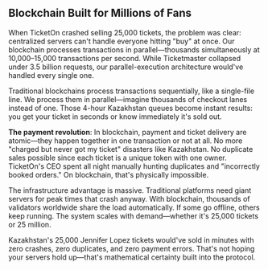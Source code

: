 ## Blockchain Built for Millions of Fans

When TicketOn crashed selling 25,000 tickets, the problem was clear: centralized servers can't handle everyone hitting "buy" at once. Our blockchain processes transactions in parallel—thousands simultaneously at 10,000–15,000 transactions per second. While Ticketmaster collapsed under 3.5 billion requests, our parallel-execution architecture would've handled every single one.

Traditional blockchains process transactions sequentially, like a single-file line. We process them in parallel—imagine thousands of checkout lanes instead of one. Those 4-hour Kazakhstan queues become instant results: you get your ticket in seconds or know immediately it's sold out.

**The payment revolution**: In blockchain, payment and ticket delivery are atomic—they happen together in one transaction or not at all. No more "charged but never got my ticket" disasters like Kazakhstan. No duplicate sales possible since each ticket is a unique token with one owner. TicketOn's CEO spent all night manually hunting duplicates and "incorrectly booked orders." On blockchain, that's physically impossible.

The infrastructure advantage is massive. Traditional platforms need giant servers for peak times that crash anyway. With blockchain, thousands of validators worldwide share the load automatically. If some go offline, others keep running. The system scales with demand—whether it's 25,000 tickets or 25 million.

Kazakhstan's 25,000 Jennifer Lopez tickets would've sold in minutes with zero crashes, zero duplicates, and zero payment errors. That's not hoping your servers hold up—that's mathematical certainty built into the protocol.